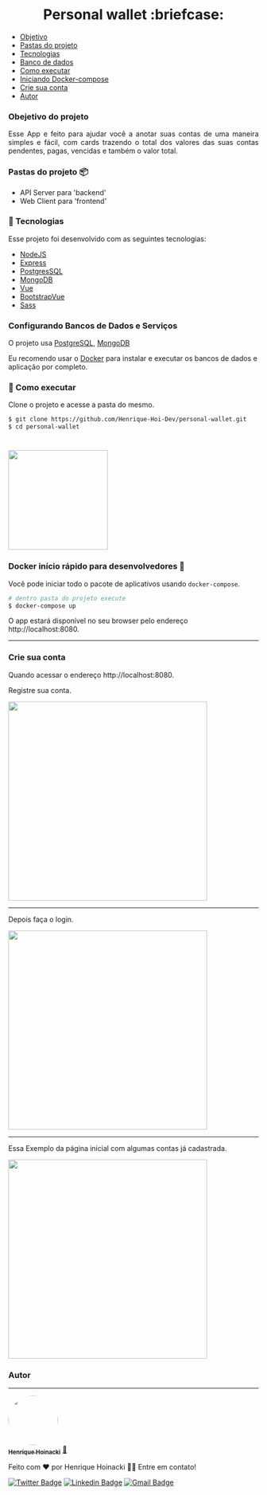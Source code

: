 <h1 align="center">Personal wallet  :briefcase:</h1>

- [Objetivo](#obejetivo-do-projeto)
- [Pastas do projeto](#pastas-do-projeto-:package:)
- [Tecnologias](#🧪-tecnologias)
- [Banco de dados](#configurando-bancos-de-dados-e-serviços)
- [Como executar](#🚀-como-executar)
- [Iniciando Docker-compose](#docker-início-rápido-para-desenvolvedores-:electric_plug:)
- [Crie sua conta](#crie-sua-conta)
- [Autor](#autor)

### Obejetivo do projeto

  <p align="justify">Esse App e feito para ajudar você a anotar suas contas de uma maneira simples e fácil, com cards trazendo o total dos valores das suas contas pendentes, pagas, vencidas e também o valor total.</p>

### Pastas do projeto :package:

- API Server para 'backend'
- Web Client para 'frontend'

### 🧪 Tecnologias

Esse projeto foi desenvolvido com as seguintes tecnologias:

- [NodeJS](https://nodejs.org/en/)
- [Express](https://expressjs.com/pt-br/)
- [PostgresSQL](https://www.postgresql.org/)
- [MongoDB](https://www.mongodb.com/)
- [Vue](https://vuejs.org/)
- [BootstrapVue](https://bootstrap-vue.org/)
- [Sass](https://sass-lang.com/)

### Configurando Bancos de Dados e Serviços

O projeto usa [PostgreSQL](https://www.postgresql.org), [MongoDB](https://www.mongodb.com)

Eu recomendo usar o [Docker](https://www.docker.com) para instalar e executar os bancos de dados e aplicação por completo.

### 🚀 Como executar

Clone o projeto e acesse a pasta do mesmo.

```bash
$ git clone https://github.com/Henrique-Hoi-Dev/personal-wallet.git
$ cd personal-wallet
```

<h1>
  <a href="https://www.docker.com/">
    <img src="https://www.mundodocker.com.br/wp-content/uploads/2015/06/docker_facebook_share.png" width="200px">
  </a>
</h1>

### Docker início rápido para desenvolvedores :electric_plug:

Você pode iniciar todo o pacote de aplicativos usando `docker-compose`.

```bash
# dentro pasta do projeto execute
$ docker-compose up
```

O app estará disponível no seu browser pelo endereço http://localhost:8080.

---

### Crie sua conta

Quando acessar o endereço http://localhost:8080.

Registre sua conta.

<img src="https://files.fm/thumb_show.php?i=e2mse5a6v" width="400px">

---

Depois faça o login.

<img src="https://files.fm/thumb_show.php?i=f5q9jnwqw" width="400px">

---

Essa Exemplo da página inicial com algumas contas já cadastrada.

<img src="https://files.fm/thumb_show.php?i=wfnb6bm4a" width="400px">

### Autor

---

<a href="https://henrique-hoi-dev.github.io/portfolio/img/avatar.a10a14e0.jpeg">
 <img style="border-radius: 50%;" src="https://avatars.githubusercontent.com/u/62766753?v=4" width="100px;" alt=""/>
 <br />
 <sub><b>Henrique Hoinacki</b></sub></a> <a href="https://henrique-hoi-dev.github.io/portfolio/" title="Rocketseat">🚀</a>

Feito com ❤️ por Henrique Hoinacki 👋🏽 Entre em contato!

[![Twitter Badge](https://img.shields.io/badge/-@henriquehoi-1ca0f1?style=flat-square&labelColor=1ca0f1&logo=twitter&logoColor=white&link=https://twitter.com/HenriqueHoi)](https://twitter.com/HenriqueHoi) [![Linkedin Badge](https://img.shields.io/badge/-Henrique-blue?style=flat-square&logo=Linkedin&logoColor=white&link=https://www.linkedin.com/in/tgmarinho/)](https://www.linkedin.com/in/henrique-hoinacki-a98b851a5/)
[![Gmail Badge](https://img.shields.io/badge/-riqueah@gmail.com-c14438?style=flat-square&logo=Gmail&logoColor=white&link=mailto:tgmarinho@gmail.com)](mailto:riqueah@gmail.com)
